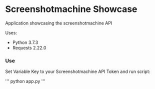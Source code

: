 # Screenshotmachine Showcase

Application showcasing the screenshotmachine API 

Uses: 
* Python 3.7.3
* Requests 2.22.0

### Use

Set Variable Key to your Screenshotmachine API Token and run script:

'''
python app.py
'''